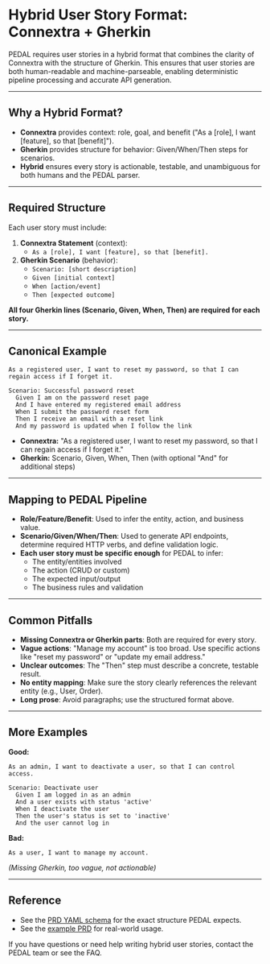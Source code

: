 # Hybrid User Story Format: Connextra + Gherkin

PEDAL requires user stories in a hybrid format that combines the clarity of Connextra with the structure of Gherkin. This ensures that user stories are both human-readable and machine-parseable, enabling deterministic pipeline processing and accurate API generation.

---

## Why a Hybrid Format?

- **Connextra** provides context: role, goal, and benefit ("As a [role], I want [feature], so that [benefit]").
- **Gherkin** provides structure for behavior: Given/When/Then steps for scenarios.
- **Hybrid** ensures every story is actionable, testable, and unambiguous for both humans and the PEDAL parser.

---

## Required Structure

Each user story must include:

1. **Connextra Statement** (context):
   - `As a [role], I want [feature], so that [benefit].`
2. **Gherkin Scenario** (behavior):
   - `Scenario: [short description]`
   - `Given [initial context]`
   - `When [action/event]`
   - `Then [expected outcome]`

**All four Gherkin lines (Scenario, Given, When, Then) are required for each story.**

---

## Canonical Example

```
As a registered user, I want to reset my password, so that I can regain access if I forget it.

Scenario: Successful password reset
  Given I am on the password reset page
  And I have entered my registered email address
  When I submit the password reset form
  Then I receive an email with a reset link
  And my password is updated when I follow the link
```

- **Connextra:** "As a registered user, I want to reset my password, so that I can regain access if I forget it."
- **Gherkin:** Scenario, Given, When, Then (with optional "And" for additional steps)

---

## Mapping to PEDAL Pipeline

- **Role/Feature/Benefit**: Used to infer the entity, action, and business value.
- **Scenario/Given/When/Then**: Used to generate API endpoints, determine required HTTP verbs, and define validation logic.
- **Each user story must be specific enough** for PEDAL to infer:
  - The entity/entities involved
  - The action (CRUD or custom)
  - The expected input/output
  - The business rules and validation

---

## Common Pitfalls

- **Missing Connextra or Gherkin parts**: Both are required for every story.
- **Vague actions**: "Manage my account" is too broad. Use specific actions like "reset my password" or "update my email address."
- **Unclear outcomes**: The "Then" step must describe a concrete, testable result.
- **No entity mapping**: Make sure the story clearly references the relevant entity (e.g., User, Order).
- **Long prose**: Avoid paragraphs; use the structured format above.

---

## More Examples

**Good:**
```
As an admin, I want to deactivate a user, so that I can control access.

Scenario: Deactivate user
  Given I am logged in as an admin
  And a user exists with status 'active'
  When I deactivate the user
  Then the user's status is set to 'inactive'
  And the user cannot log in
```

**Bad:**
```
As a user, I want to manage my account.
```
*(Missing Gherkin, too vague, not actionable)*

---

## Reference

- See the [PRD YAML schema](../schema/prd-schema.yaml) for the exact structure PEDAL expects.
- See the [example PRD](../examples/sample.prd) for real-world usage.

If you have questions or need help writing hybrid user stories, contact the PEDAL team or see the FAQ. 